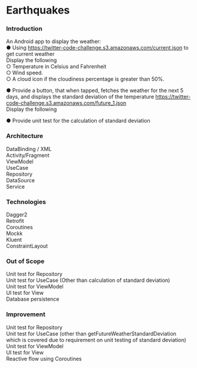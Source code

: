 # Earthquakes

### Introduction
An Android app to display the weather:
<br />
● Using https://twitter-code-challenge.s3.amazonaws.com/current.json to get current weather <br />
Display the following<br />
○ Temperature in Celsius and Fahrenheit<br />
○ Wind speed.<br />
○ A cloud icon if the cloudiness percentage is greater than 50%.<br />

● Provide a button, that when tapped, fetches the weather for the next 5 days, and displays
the standard deviation of the temperature https://twitter-code-challenge.s3.amazonaws.com/future_1.json<br />
Display the following<br />

● Provide unit test for the calculation of standard deviation<br />

### Architecture
DataBinding / XML <br />
Activity/Fragment <br />
ViewModel <br />
UseCase <br />
Repository <br />
DataSource <br />
Service <br />

### Technologies
Dagger2<br />
Retrofit<br />
Coroutines<br />
Mockk<br />
Kluent<br />
ConstraintLayout <br />

### Out of Scope
Unit test for Repository<br />
Unit test for UseCase (Other than calculation of standard deviation)<br />
Unit test for ViewModel<br />
UI test for View<br />
Database persistence<br />

### Improvement 
Unit test for Repository<br />
Unit test for UseCase (other than getFutureWeatherStandardDeviation which is covered due to requirement on unit testing of standard deviation)<br />
Unit test for ViewModel<br />
UI test for View<br />
Reactive flow using Coroutines<br />
